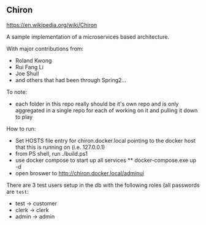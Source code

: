 ## Chiron

https://en.wikipedia.org/wiki/Chiron

A sample implementation of a microservices based architecture.

With major contributions from:
* Roland Kwong
* Rui Fang Li
* Joe Shull
* and others that had been through Spring2...

To note:
* each folder in this repo really should be it's own repo and is only aggregated in a single repo for each of working on it and pulling it down to play

How to run:
* Set HOSTS file entry for chiron.docker.local pointing to the docker host that this is running on (i.e. 127.0.0.1)
* from PS shell, run ./build.ps1
* use docker compose to start up all services
** docker-compose.exe up -d
* open broswer to http://chiron.docker.local/adminui

There are 3 test users setup in the db with the following roles (all passwords are `test`:
* test -> customer
* clerk -> clerk
* admin -> admin
